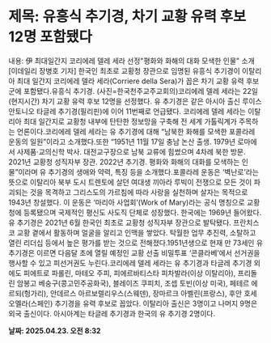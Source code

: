 # **제목: 유흥식 추기경, 차기 교황 유력 후보 12명 포함됐다**

  내용: 伊 최대일간지 코리에레 델레 세라 선정"평화와 화해의 대화 모색한 인물" 소개[이데일리 장병호 기자] 한국인 최초로 교황청 장관으로 임명된 유흥식 추기경이 이탈리아 최대 일간지 코리에레 델라 세라(Corriere della Sera)가 꼽은 차기 교황 유력 후보군에 포함됐다.유흥식 추기경. (사진=한국천주교주교회의)코리에레 델레 세라는 22일(현지시간) 차기 교황 유력 후보 12명을 선정했다. 유 추기경은 같은 아시아 출신 루이스 안토니오 타글레 추기경(필리핀)에 이어 11번째로 언급됐다. 코리에레 델레 세라는 이탈리아 최대 일간지로 교황청 내부에 탄탄한 정보망을 구축해 전 세계 가톨릭계가 주목하는 언론이다.코리에레 델레 세라는 유 추기경에 대해 “남북한 화해를 모색한 포콜라레 운동의 일원”이라고 소개했다.또한 “1951년 11월 17일 충남 논산 출생. 1979년 로마에서 사제품·교의신학 박사. 대전교구장으로 남북 교류에 힘썼으며 4차례 북한 방문. 2021년 교황청 성직자부 장관. 2022년 추기경. 평화와 화해의 대화를 모색하는 인물”이라며 유 추기경의 생애와 약력, 특징 등을 소개했다.포콜라레 운동은 ‘벽난로’라는 뜻으로 이탈리아 북부 도시 트렌토에 살던 여대생 끼아라 루빅이 전쟁으로 모든 것이 파괴되는 것을 목격하고 그리스도의 가르침에 따라 사랑을 실천하며 살자는 목적으로 1943년 창설했다. 이 운동은 ‘마리아 사업회’(Work of Mary)라는 공식 명칭으로 교황청에 등록됐으며 국제적인 평신도 사도직 단체로 성장했다. 한국에는 1969년 들어왔다.유 추기경은 2021년 6월 한국인 최초로 교황청 성직자부 장관으로 발탁됐다. 프란치스코 교황 곁에서 활동하며 얼굴을 알리고 인맥을 쌓았다. 탁월한 업무 추진력, 소탈하고 열린 리더십 등에서 높은 평가를 받는 것으로 전해졌다.1951년생으로 현재 만 73세인 유 추기경은 이르면 다음달 초에 열릴 예정인 교황 선출 비밀투표 ‘콘클라베’에서 선거권을 행사할 수 있고 피선거권도 누린다.코리에레 델레 세라는 유 추기경과 타글레 추기경 외에도 피에트로 파롤린, 마테오 주피, 피에르바티스타 피차발라(이상 이탈리아), 프리돌린 암봉고 베숭구(콩고민주공화국), 블레이즈 쿠피치, 조셉 토빈(이상 미국), 페테르 에르되(헝가리), 안데르스 아르보렐리우스(스웨덴), 장마르크 아벨린(프랑스), 후안 호세 오멜라(스페인) 추기경을 유력 후보로 꼽았다. 이탈리아 출신은 3명이고 나머지 9명은 외국 출신이다. 아시아계는 타글레 추기경과 한국의 유 추기경 2명이다.

  **날짜: 2025.04.23. 오전 8:32**